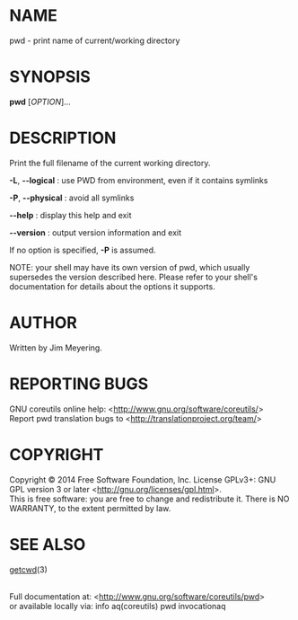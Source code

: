 NAME
====

pwd - print name of current/working directory

SYNOPSIS
========

**pwd** [*OPTION*]...

DESCRIPTION
===========

Print the full filename of the current working directory.

**-L**, **--logical**
:   use PWD from environment, even if it contains symlinks

**-P**, **--physical**
:   avoid all symlinks

**--help**
:   display this help and exit

**--version**
:   output version information and exit

If no option is specified, **-P** is assumed.

NOTE: your shell may have its own version of pwd, which usually supersedes the version described here. Please refer to your shell's documentation for details about the options it supports.

AUTHOR
======

Written by Jim Meyering.

REPORTING BUGS
==============

GNU coreutils online help: \<<http://www.gnu.org/software/coreutils/>\>\
 Report pwd translation bugs to \<<http://translationproject.org/team/>\>

COPYRIGHT
=========

Copyright © 2014 Free Software Foundation, Inc. License GPLv3+: GNU GPL version 3 or later \<<http://gnu.org/licenses/gpl.html>\>.\
 This is free software: you are free to change and redistribute it. There is NO WARRANTY, to the extent permitted by law.

SEE ALSO
========

[getcwd](http://localhost/cgi-bin/man/man2html?3+getcwd)(3)

\
 Full documentation at: \<<http://www.gnu.org/software/coreutils/pwd>\>\
 or available locally via: info aq(coreutils) pwd invocationaq
